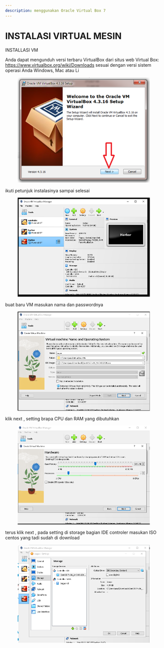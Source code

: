 ```yaml
---
description: menggunakan Oracle Virtual Box 7
---
```


# INSTALASI VIRTUAL MESIN

INSTALLASI VM

Anda dapat mengunduh versi terbaru VirtualBox dari situs web Virtual Box: https://www.virtualbox.org/wiki/Downloads sesuai dengan versi sistem operasi Anda Windows, Mac atau Li

<figure><img src="../.gitbook/assets/1 (2).PNG" alt=""><figcaption></figcaption></figure>

ikuti petunjuk instalasinya sampai selesai

<figure><img src="../.gitbook/assets/2 (2).PNG" alt=""><figcaption></figcaption></figure>

buat baru VM masukan nama dan passwordnya

<figure><img src="../.gitbook/assets/3vm.PNG" alt=""><figcaption></figcaption></figure>

klik next , setting brapa CPU dan RAM yang dibutuhkan

<figure><img src="../.gitbook/assets/4vm.PNG" alt=""><figcaption></figcaption></figure>

terus klik next , pada setting di storage bagian IDE controler masukan ISO centos yang tadi sudah di download

<figure><img src="../.gitbook/assets/5vm.PNG" alt=""><figcaption></figcaption></figure>








